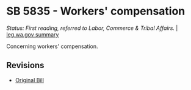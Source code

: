 # SB 5835 - Workers' compensation
*Status: First reading, referred to Labor, Commerce & Tribal Affairs.* | [leg.wa.gov summary](https://app.leg.wa.gov/billsummary?BillNumber=5835&Year=2021)

Concerning workers' compensation.

## Revisions
* [Original Bill](1/)